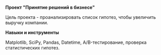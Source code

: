 **Проект "Принятие решений в бизнесе"**

Цель проекта - проанализировать список гипотез, чтобы увеличить выручку компании.


**Навыки и инструменты**

Matplotlib, SciPy, Pandas, Datetime, A/B-тестирование, проверка статистических гипотез.
